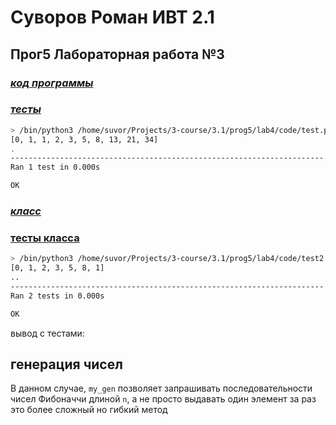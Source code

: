 # Суворов Роман ИВТ 2.1

## Прог5 Лабораторная работа №3

### _[код программы](code/main.py)_
### _[тесты](code/test.py)_
```bash
> /bin/python3 /home/suvor/Projects/3-course/3.1/prog5/lab4/code/test.py
[0, 1, 1, 2, 3, 5, 8, 13, 21, 34]
.
----------------------------------------------------------------------
Ran 1 test in 0.000s

OK
```


### _[класс](code/main2.py)_
### [тесты класса](code/test)
```bash
> /bin/python3 /home/suvor/Projects/3-course/3.1/prog5/lab4/code/test2.py
[0, 1, 2, 3, 5, 8, 1]
..
----------------------------------------------------------------------
Ran 2 tests in 0.000s

OK
```

вывод c тестами:

## генерация чисел
В данном случае, `my_gen` позволяет запрашивать последовательности чисел Фибоначчи длиной `n`, а не просто выдавать один элемент за раз это более сложный но гибкий метод

